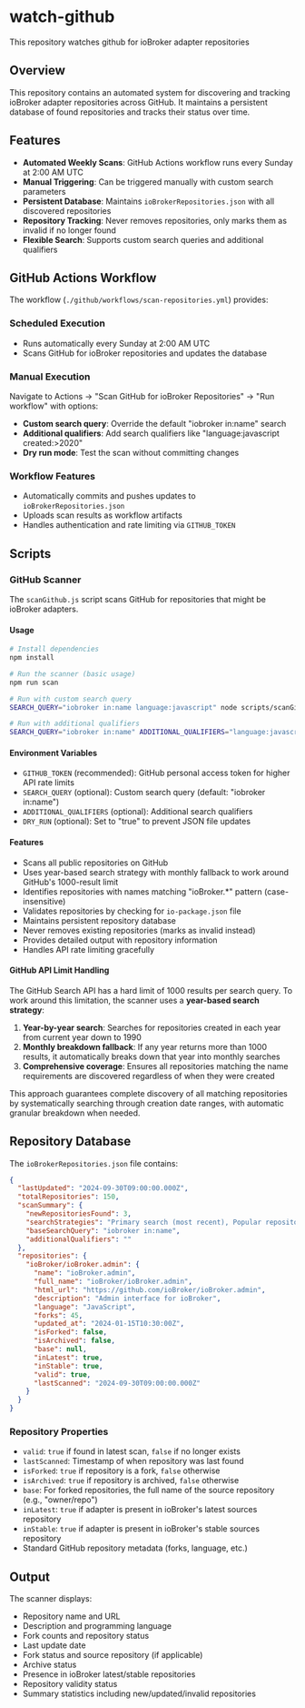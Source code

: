 # watch-github
This repository watches github for ioBroker adapter repositories

## Overview

This repository contains an automated system for discovering and tracking ioBroker adapter repositories across GitHub. It maintains a persistent database of found repositories and tracks their status over time.

## Features

- **Automated Weekly Scans**: GitHub Actions workflow runs every Sunday at 2:00 AM UTC
- **Manual Triggering**: Can be triggered manually with custom search parameters
- **Persistent Database**: Maintains `ioBrokerRepositories.json` with all discovered repositories
- **Repository Tracking**: Never removes repositories, only marks them as invalid if no longer found
- **Flexible Search**: Supports custom search queries and additional qualifiers

## GitHub Actions Workflow

The workflow (`./github/workflows/scan-repositories.yml`) provides:

### Scheduled Execution
- Runs automatically every Sunday at 2:00 AM UTC
- Scans GitHub for ioBroker repositories and updates the database

### Manual Execution
Navigate to Actions → "Scan GitHub for ioBroker Repositories" → "Run workflow" with options:

- **Custom search query**: Override the default "iobroker in:name" search
- **Additional qualifiers**: Add search qualifiers like "language:javascript created:>2020"  
- **Dry run mode**: Test the scan without committing changes

### Workflow Features
- Automatically commits and pushes updates to `ioBrokerRepositories.json`
- Uploads scan results as workflow artifacts
- Handles authentication and rate limiting via `GITHUB_TOKEN`

## Scripts

### GitHub Scanner

The `scanGithub.js` script scans GitHub for repositories that might be ioBroker adapters.

#### Usage

```bash
# Install dependencies
npm install

# Run the scanner (basic usage)
npm run scan

# Run with custom search query
SEARCH_QUERY="iobroker in:name language:javascript" node scripts/scanGithub.js

# Run with additional qualifiers
SEARCH_QUERY="iobroker in:name" ADDITIONAL_QUALIFIERS="language:javascript" node scripts/scanGithub.js
```

#### Environment Variables

- `GITHUB_TOKEN` (recommended): GitHub personal access token for higher API rate limits
- `SEARCH_QUERY` (optional): Custom search query (default: "iobroker in:name")
- `ADDITIONAL_QUALIFIERS` (optional): Additional search qualifiers
- `DRY_RUN` (optional): Set to "true" to prevent JSON file updates

#### Features

- Scans all public repositories on GitHub
- Uses year-based search strategy with monthly fallback to work around GitHub's 1000-result limit
- Identifies repositories with names matching "ioBroker.*" pattern (case-insensitive)
- Validates repositories by checking for `io-package.json` file
- Maintains persistent repository database
- Never removes existing repositories (marks as invalid instead)
- Provides detailed output with repository information
- Handles API rate limiting gracefully

#### GitHub API Limit Handling

The GitHub Search API has a hard limit of 1000 results per search query. To work around this limitation, the scanner uses a **year-based search strategy**:

1. **Year-by-year search**: Searches for repositories created in each year from current year down to 1990
2. **Monthly breakdown fallback**: If any year returns more than 1000 results, it automatically breaks down that year into monthly searches
3. **Comprehensive coverage**: Ensures all repositories matching the name requirements are discovered regardless of when they were created

This approach guarantees complete discovery of all matching repositories by systematically searching through creation date ranges, with automatic granular breakdown when needed.

## Repository Database

The `ioBrokerRepositories.json` file contains:

```json
{
  "lastUpdated": "2024-09-30T09:00:00.000Z",
  "totalRepositories": 150,
  "scanSummary": {
    "newRepositoriesFound": 3,
    "searchStrategies": "Primary search (most recent), Popular repositories (JavaScript), Active repositories, TypeScript repositories, Repositories with adapter in description",
    "baseSearchQuery": "iobroker in:name",
    "additionalQualifiers": ""
  },
  "repositories": {
    "ioBroker/ioBroker.admin": {
      "name": "ioBroker.admin",
      "full_name": "ioBroker/ioBroker.admin",
      "html_url": "https://github.com/ioBroker/ioBroker.admin",
      "description": "Admin interface for ioBroker",
      "language": "JavaScript", 
      "forks": 45,
      "updated_at": "2024-01-15T10:30:00Z",
      "isForked": false,
      "isArchived": false,
      "base": null,
      "inLatest": true,
      "inStable": true,
      "valid": true,
      "lastScanned": "2024-09-30T09:00:00.000Z"
    }
  }
}
```

### Repository Properties

- `valid`: `true` if found in latest scan, `false` if no longer exists
- `lastScanned`: Timestamp of when repository was last found
- `isForked`: `true` if repository is a fork, `false` otherwise
- `isArchived`: `true` if repository is archived, `false` otherwise  
- `base`: For forked repositories, the full name of the source repository (e.g., "owner/repo")
- `inLatest`: `true` if adapter is present in ioBroker's latest sources repository
- `inStable`: `true` if adapter is present in ioBroker's stable sources repository
- Standard GitHub repository metadata (forks, language, etc.)

## Output

The scanner displays:
- Repository name and URL
- Description and programming language
- Fork counts and repository status
- Last update date
- Fork status and source repository (if applicable)
- Archive status
- Presence in ioBroker latest/stable repositories
- Repository validity status
- Summary statistics including new/updated/invalid repositories
